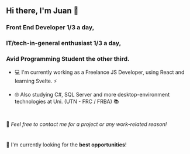 ## Hi there, I'm Juan 👋
### Front End Developer 1/3 a day, 
### IT/tech-in-general enthusiast 1/3 a day, 
### Avid Programming Student the other third.

* 💻 I'm currently working as a Freelance JS Developer, using React and learning Svelte. ⚡

* 🤓 Also studying C#, SQL Server and more desktop-environment technologies at Uni. (UTN - FRC / FRBA) 📚
#
💬 _Feel free to contact me for a project or any work-related reason!_ 
#
🔭 I'm currently looking for the __best opportunities__!
